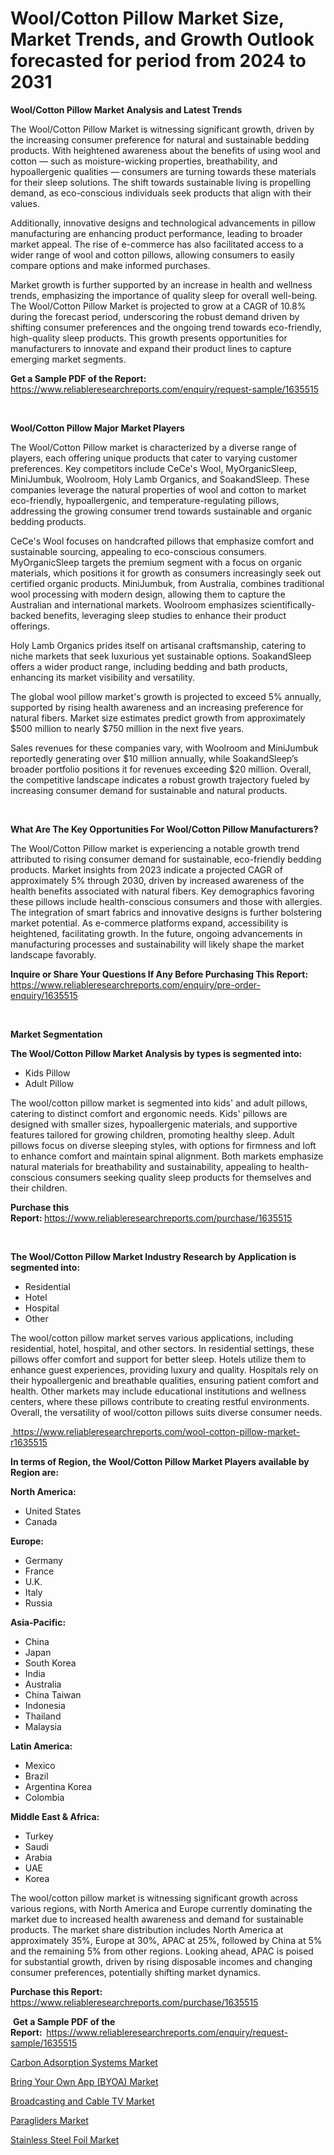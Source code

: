 <p><h1>Wool/Cotton Pillow Market Size, Market Trends, and Growth Outlook forecasted for period from 2024 to 2031</h1></p><p><strong>Wool/Cotton Pillow Market Analysis and Latest Trends</strong></p>
<p><p>The Wool/Cotton Pillow Market is witnessing significant growth, driven by the increasing consumer preference for natural and sustainable bedding products. With heightened awareness about the benefits of using wool and cotton — such as moisture-wicking properties, breathability, and hypoallergenic qualities — consumers are turning towards these materials for their sleep solutions. The shift towards sustainable living is propelling demand, as eco-conscious individuals seek products that align with their values.</p><p>Additionally, innovative designs and technological advancements in pillow manufacturing are enhancing product performance, leading to broader market appeal. The rise of e-commerce has also facilitated access to a wider range of wool and cotton pillows, allowing consumers to easily compare options and make informed purchases.</p><p>Market growth is further supported by an increase in health and wellness trends, emphasizing the importance of quality sleep for overall well-being. The Wool/Cotton Pillow Market is projected to grow at a CAGR of 10.8% during the forecast period, underscoring the robust demand driven by shifting consumer preferences and the ongoing trend towards eco-friendly, high-quality sleep products. This growth presents opportunities for manufacturers to innovate and expand their product lines to capture emerging market segments.</p></p>
<p><strong>Get a Sample PDF of the Report:&nbsp;</strong> <a href="https://www.reliableresearchreports.com/enquiry/request-sample/1635515?utm_campaign=1400&utm_medium=2&utm_source=Github&utm_content=ia&utm_term=02102024&utm_id=woolcotton-pillow">https://www.reliableresearchreports.com/enquiry/request-sample/1635515</a></p>
<p>&nbsp;</p>
<p><strong>Wool/Cotton Pillow Major Market Players</strong></p>
<p><p>The Wool/Cotton Pillow market is characterized by a diverse range of players, each offering unique products that cater to varying customer preferences. Key competitors include CeCe's Wool, MyOrganicSleep, MiniJumbuk, Woolroom, Holy Lamb Organics, and SoakandSleep. These companies leverage the natural properties of wool and cotton to market eco-friendly, hypoallergenic, and temperature-regulating pillows, addressing the growing consumer trend towards sustainable and organic bedding products.</p><p>CeCe's Wool focuses on handcrafted pillows that emphasize comfort and sustainable sourcing, appealing to eco-conscious consumers. MyOrganicSleep targets the premium segment with a focus on organic materials, which positions it for growth as consumers increasingly seek out certified organic products. MiniJumbuk, from Australia, combines traditional wool processing with modern design, allowing them to capture the Australian and international markets. Woolroom emphasizes scientifically-backed benefits, leveraging sleep studies to enhance their product offerings.</p><p>Holy Lamb Organics prides itself on artisanal craftsmanship, catering to niche markets that seek luxurious yet sustainable options. SoakandSleep offers a wider product range, including bedding and bath products, enhancing its market visibility and versatility.</p><p>The global wool pillow market's growth is projected to exceed 5% annually, supported by rising health awareness and an increasing preference for natural fibers. Market size estimates predict growth from approximately $500 million to nearly $750 million in the next five years.</p><p>Sales revenues for these companies vary, with Woolroom and MiniJumbuk reportedly generating over $10 million annually, while SoakandSleep’s broader portfolio positions it for revenues exceeding $20 million. Overall, the competitive landscape indicates a robust growth trajectory fueled by increasing consumer demand for sustainable and natural products.</p></p>
<p>&nbsp;</p>
<p><strong>What Are The Key Opportunities For Wool/Cotton Pillow Manufacturers?</strong></p>
<p><p>The Wool/Cotton Pillow market is experiencing a notable growth trend attributed to rising consumer demand for sustainable, eco-friendly bedding products. Market insights from 2023 indicate a projected CAGR of approximately 5% through 2030, driven by increased awareness of the health benefits associated with natural fibers. Key demographics favoring these pillows include health-conscious consumers and those with allergies. The integration of smart fabrics and innovative designs is further bolstering market potential. As e-commerce platforms expand, accessibility is heightened, facilitating growth. In the future, ongoing advancements in manufacturing processes and sustainability will likely shape the market landscape favorably.</p></p>
<p><strong>Inquire or Share Your Questions If Any Before Purchasing This Report:</strong> <a href="https://www.reliableresearchreports.com/enquiry/pre-order-enquiry/1635515?utm_campaign=1400&utm_medium=2&utm_source=Github&utm_content=ia&utm_term=02102024&utm_id=woolcotton-pillow">https://www.reliableresearchreports.com/enquiry/pre-order-enquiry/1635515</a></p>
<p>&nbsp;</p>
<p><strong>Market Segmentation</strong></p>
<p><strong>The Wool/Cotton Pillow Market Analysis by types is segmented into:</strong></p>
<p><ul><li>Kids Pillow</li><li>Adult Pillow</li></ul></p>
<p><p>The wool/cotton pillow market is segmented into kids' and adult pillows, catering to distinct comfort and ergonomic needs. Kids' pillows are designed with smaller sizes, hypoallergenic materials, and supportive features tailored for growing children, promoting healthy sleep. Adult pillows focus on diverse sleeping styles, with options for firmness and loft to enhance comfort and maintain spinal alignment. Both markets emphasize natural materials for breathability and sustainability, appealing to health-conscious consumers seeking quality sleep products for themselves and their children.</p></p>
<p><strong>Purchase this Report:&nbsp;</strong><a href="https://www.reliableresearchreports.com/purchase/1635515?utm_campaign=1400&utm_medium=2&utm_source=Github&utm_content=ia&utm_term=02102024&utm_id=woolcotton-pillow">https://www.reliableresearchreports.com/purchase/1635515</a></p>
<p>&nbsp;</p>
<p><strong>The Wool/Cotton Pillow Market Industry Research by Application is segmented into:</strong></p>
<p><ul><li>Residential</li><li>Hotel</li><li>Hospital</li><li>Other</li></ul></p>
<p><p>The wool/cotton pillow market serves various applications, including residential, hotel, hospital, and other sectors. In residential settings, these pillows offer comfort and support for better sleep. Hotels utilize them to enhance guest experiences, providing luxury and quality. Hospitals rely on their hypoallergenic and breathable qualities, ensuring patient comfort and health. Other markets may include educational institutions and wellness centers, where these pillows contribute to creating restful environments. Overall, the versatility of wool/cotton pillows suits diverse consumer needs.</p></p>
<p><a href="https://www.reliableresearchreports.com/wool-cotton-pillow-market-r1635515?utm_campaign=1400&utm_medium=2&utm_source=Github&utm_content=ia&utm_term=02102024&utm_id=woolcotton-pillow">&nbsp;https://www.reliableresearchreports.com/wool-cotton-pillow-market-r1635515</a></p>
<p><strong>In terms of Region, the Wool/Cotton Pillow Market Players available by Region are:</strong></p>
<p>
    <p> <strong> North America: </strong>
        <ul>
            <li>United States</li>
            <li>Canada</li>
        </ul>
        </p> 
    <p> <strong> Europe: </strong>
        <ul>
            <li>Germany</li>
            <li>France</li>
            <li>U.K.</li>
            <li>Italy</li>
            <li>Russia</li>
        </ul>
        </p> 
    <p> <strong> Asia-Pacific: </strong>
        <ul>
            <li>China</li>
            <li>Japan</li>
            <li>South Korea</li>
            <li>India</li>
            <li>Australia</li>
            <li>China Taiwan</li>
            <li>Indonesia</li>
            <li>Thailand</li>
            <li>Malaysia</li>
        </ul>
        </p> 
    <p> <strong> Latin America: </strong>
        <ul>
            <li>Mexico</li>
            <li>Brazil</li>
            <li>Argentina Korea</li>
            <li>Colombia</li>
        </ul>
        </p> 
    <p> <strong> Middle East & Africa: </strong>
        <ul>
            <li>Turkey</li>
            <li>Saudi</li>
            <li>Arabia</li>
            <li>UAE</li>
            <li>Korea</li>
        </ul>
    </p>
    </p>
<p><p>The wool/cotton pillow market is witnessing significant growth across various regions, with North America and Europe currently dominating the market due to increased health awareness and demand for sustainable products. The market share distribution includes North America at approximately 35%, Europe at 30%, APAC at 25%, followed by China at 5% and the remaining 5% from other regions. Looking ahead, APAC is poised for substantial growth, driven by rising disposable incomes and changing consumer preferences, potentially shifting market dynamics.</p></p>
<p><strong>Purchase this Report: </strong><a href="https://www.reliableresearchreports.com/purchase/1635515?utm_campaign=1400&utm_medium=2&utm_source=Github&utm_content=ia&utm_term=02102024&utm_id=woolcotton-pillow">https://www.reliableresearchreports.com/purchase/1635515</a></p>
<p>&nbsp;<strong>Get a Sample PDF of the Report:&nbsp;&nbsp;</strong><a href="https://www.reliableresearchreports.com/enquiry/request-sample/1635515?utm_campaign=1400&utm_medium=2&utm_source=Github&utm_content=ia&utm_term=02102024&utm_id=woolcotton-pillow">https://www.reliableresearchreports.com/enquiry/request-sample/1635515</a></p>
<p><strong></strong></p>
<p><p><a href="https://www.linkedin.com/pulse/what-growth-opportunities-challenges-carbon-adsorption-oqnie?utm_campaign=1400&utm_medium=2&utm_source=Github&utm_content=ia&utm_term=02102024&utm_id=woolcotton-pillow">Carbon Adsorption Systems Market</a></p><p><a href="https://issuu.com/reportprime-2/docs/bring-your-own-app-byoa-market-size_f0d07aac5c40e9?utm_campaign=1400&utm_medium=2&utm_source=Github&utm_content=ia&utm_term=02102024&utm_id=woolcotton-pillow">Bring Your Own App (BYOA) Market</a></p><p><a href="https://issuu.com/reportprime-2/docs/broadcasting-and-cable-tv-market-si_860dc09bb69948?utm_campaign=1400&utm_medium=2&utm_source=Github&utm_content=ia&utm_term=02102024&utm_id=woolcotton-pillow">Broadcasting and Cable TV Market</a></p><p><a href="https://www.linkedin.com/pulse/global-paragliders-market-size-expected-reach-cagr-146-report-mrsyc?trackingId=kJ5hqe1VRZ65%2Beor0FpHmw%3D%3D&utm_campaign=1400&utm_medium=2&utm_source=Github&utm_content=ia&utm_term=02102024&utm_id=woolcotton-pillow">Paragliders Market</a></p><p><a href="https://www.linkedin.com/pulse/what-growth-opportunities-challenges-stainless-steel-foil-yepqe?trackingId=qK4gitlITe%2B0jKSO06IyZg%3D%3D&utm_campaign=1400&utm_medium=2&utm_source=Github&utm_content=ia&utm_term=02102024&utm_id=woolcotton-pillow">Stainless Steel Foil Market</a></p></p>